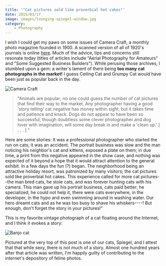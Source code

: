 ```yaml
---
title: '"Cat pictures sold like proverbial hot cakes"'
date: 2015/03/17
image: images/lounging-spiegel-window.jpg
category:
    - Photography
---
```


I wish I could get my paws on some issues of Camera Craft, a monthly photo magazine founded in 1900. A scanned version of all of 1920's journals is online [here](https://books.google.com/books?id=9QzOAAAAMAAJ&dq=%22camera%20craft%22&pg=PP7#v=onepage&q=%22camera%20craft%22&f=false). Much of the advice, tips and concerns still resonate today (titles of articles include "Aerial Photography for Amateurs" and "Some Suggested Business Builders"). While perusing those archives, I stumbled upon a gem: a writer's lament of there being **too many cat photographs in the market!** I guess Ceiling Cat and Grumpy Cat would have been just as popular back in the day.

![Camera Craft](images/camera-craft-vol28-no10.jpg)

> "Animals are popular; no one could guess the number of cat pictures that find their way to the market. Any photographer having a good 'story telling' cat negative has money within sight, but it takes time and patience and knack. Dogs do not appear to have been so successful, though doubtless some clever photographer and dog lover with imagination, will some day break in and make a 'clean up.' \[ . . . \] "

Here are some stories: It was a professional photographer who started the run on cats; it was an accident. The portrait business was slow and the man noticing his neighbor's cat and kittens, exposed a plate on them; in due time, a print from this negative appeared in the show case, and nothing was expected of it beyond a hope that it would attract attention to the general exhibit. In a few days the fun (?) began. The neighborhood being an attractive holiday resort, was patronized by many visitors; the cat pictures sold like proverbial hot cakes. This experience called for more cat pictures--the man bred cats, he stole cats, and was forever hunting cats with his camera. This man gave up his portrait business, cats paid better; he specialized, he could not help it, there were cats everywhere, in the developer, in the hypo and even swimming around in washing water. Our hero dreamt cats and as he was too busy to shave his whiskers----! But enough, don't forget the story in your pictures!"

This is my favorite vintage photograph of a cat floating around the Internet, and I think it evokes a story:

![Banjo cat](images/Banjo-Cat.jpg)

Pictured at the very top of this post is one of our cats, Spiegel, and I attest that that while sexy, there is not much of a story. Almost one hundred years after that article was written, I'm happily guilty of contributing to the internet's depository of feline photos.
